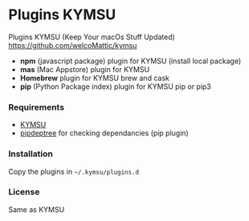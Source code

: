# Plugins KYMSU
Plugins KYMSU (Keep Your macOs Stuff Updated)
https://github.com/welcoMattic/kymsu



- **npm** (javascript package) plugin for KYMSU (install local package)
- **mas** (Mac Appstore) plugin for KYMSU
- **Homebrew** plugin for KYMSU
  brew and cask
- **pip** (Python Package index) plugin for KYMSU
  pip or pip3



### Requirements

- [KYMSU](https://github.com/welcoMattic/kymsu)
- [pipdeptree](https://pypi.python.org/pypi/pipdeptree) for checking dependancies (pip plugin)



### Installation

Copy the plugins in `~/.kymsu/plugins.d`



### License

Same as KYMSU

